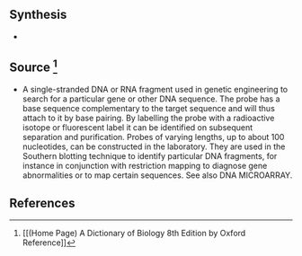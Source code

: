 ## Synthesis
- 
## Source [^1]
- A single-stranded DNA or RNA fragment used in genetic engineering to search for a particular gene or other DNA sequence. The probe has a base sequence complementary to the target sequence and will thus attach to it by base pairing. By labelling the probe with a radioactive isotope or fluorescent label it can be identified on subsequent separation and purification. Probes of varying lengths, up to about 100 nucleotides, can be constructed in the laboratory. They are used in the Southern blotting technique to identify particular DNA fragments, for instance in conjunction with restriction mapping to diagnose gene abnormalities or to map certain sequences. See also DNA MICROARRAY.
## References

[^1]: [[(Home Page) A Dictionary of Biology 8th Edition by Oxford Reference]]